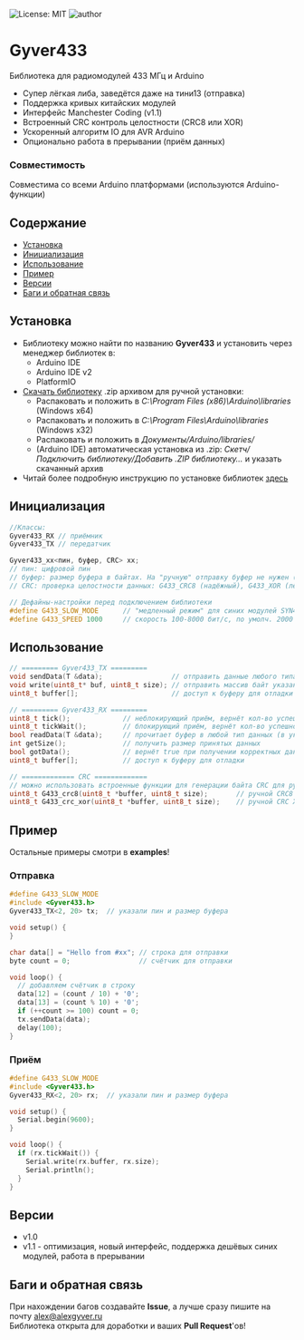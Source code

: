 ![License: MIT](https://img.shields.io/badge/License-MIT-green.svg)
![author](https://img.shields.io/badge/author-AlexGyver-informational.svg)
# Gyver433
Библиотека для радиомодулей 433 МГц и Arduino
- Супер лёгкая либа, заведётся даже на тини13 (отправка)
- Поддержка кривых китайских модулей
- Интерфейс Manchester Coding (v1.1)
- Встроенный CRC контроль целостности (CRC8 или XOR)
- Ускоренный алгоритм IO для AVR Arduino
- Опционально работа в прерывании (приём данных)

### Совместимость
Совместима со всеми Arduino платформами (используются Arduino-функции)

## Содержание
- [Установка](#install)
- [Инициализация](#init)
- [Использование](#usage)
- [Пример](#example)
- [Версии](#versions)
- [Баги и обратная связь](#feedback)

<a id="install"></a>
## Установка
- Библиотеку можно найти по названию **Gyver433** и установить через менеджер библиотек в:
    - Arduino IDE
    - Arduino IDE v2
    - PlatformIO
- [Скачать библиотеку](https://github.com/GyverLibs/Gyver433/archive/refs/heads/main.zip) .zip архивом для ручной установки:
    - Распаковать и положить в *C:\Program Files (x86)\Arduino\libraries* (Windows x64)
    - Распаковать и положить в *C:\Program Files\Arduino\libraries* (Windows x32)
    - Распаковать и положить в *Документы/Arduino/libraries/*
    - (Arduino IDE) автоматическая установка из .zip: *Скетч/Подключить библиотеку/Добавить .ZIP библиотеку…* и указать скачанный архив
- Читай более подробную инструкцию по установке библиотек [здесь](https://alexgyver.ru/arduino-first/#%D0%A3%D1%81%D1%82%D0%B0%D0%BD%D0%BE%D0%B2%D0%BA%D0%B0_%D0%B1%D0%B8%D0%B1%D0%BB%D0%B8%D0%BE%D1%82%D0%B5%D0%BA)

<a id="init"></a>
## Инициализация
```cpp
//Классы:
Gyver433_RX // приёмник
Gyver433_TX // передатчик

Gyver433_xx<пин, буфер, CRC> xx;
// пин: цифровой пин
// буфер: размер буфера в байтах. На "ручную" отправку буфер не нужен (пример raw_tx). По умолч. 64 байта
// CRC: проверка целостности данных: G433_CRC8 (надёжный), G433_XOR (лёгкий), G433_NOCRC (отключено). По умолч. G433_CRC8

// Дефайны-настройки перед подключением библиотеки
#define G433_SLOW_MODE      // "медленный режим" для синих модулей SYN480R
#define G433_SPEED 1000     // скорость 100-8000 бит/с, по умолч. 2000 бит/с
```

<a id="usage"></a>
## Использование
```cpp
// ========= Gyver433_TX =========
void sendData(T &data);                 // отправить данные любого типа (CRC добавится автоматически)
void write(uint8_t* buf, uint8_t size); // отправить массив байт указанного размера (CRC не добавляется)
uint8_t buffer[];                       // доступ к буферу для отладки

// ========= Gyver433_RX =========
uint8_t tick();             // неблокирующий приём, вернёт кол-во успешно принятых байт
uint8_t tickWait();         // блокирующий приём, вернёт кол-во успешно принятых байт
bool readData(T &data);     // прочитает буфер в любой тип данных (в указанную переменную)
int getSize();              // получить размер принятых данных
bool gotData();             // вернёт true при получении корректных данных (если tick опрашивается в другом месте)
uint8_t buffer[];           // доступ к буферу для отладки

// ============= CRC =============
// можно использовать встроенные функции для генерации байта CRC для ручной упаковки пакетов
uint8_t G433_crc8(uint8_t *buffer, uint8_t size);       // ручной CRC8
uint8_t G433_crc_xor(uint8_t *buffer, uint8_t size);    // ручной CRC XOR
```

<a id="example"></a>
## Пример
Остальные примеры смотри в **examples**!  
### Отправка
```cpp
#define G433_SLOW_MODE
#include <Gyver433.h>
Gyver433_TX<2, 20> tx;  // указали пин и размер буфера

void setup() {
}

char data[] = "Hello from #xx"; // строка для отправки
byte count = 0;                 // счётчик для отправки

void loop() {
  // добавляем счётчик в строку
  data[12] = (count / 10) + '0';
  data[13] = (count % 10) + '0';
  if (++count >= 100) count = 0;
  tx.sendData(data);
  delay(100);
}
```

### Приём
```cpp
#define G433_SLOW_MODE
#include <Gyver433.h>
Gyver433_RX<2, 20> rx;  // указали пин и размер буфера

void setup() {
  Serial.begin(9600);
}

void loop() {
  if (rx.tickWait()) {
    Serial.write(rx.buffer, rx.size);
    Serial.println();
  }
}
```

<a id="versions"></a>
## Версии
- v1.0
- v1.1 - оптимизация, новый интерфейс, поддержка дешёвых синих модулей, работа в прерывании

<a id="feedback"></a>
## Баги и обратная связь
При нахождении багов создавайте **Issue**, а лучше сразу пишите на почту [alex@alexgyver.ru](mailto:alex@alexgyver.ru)  
Библиотека открыта для доработки и ваших **Pull Request**'ов!